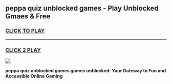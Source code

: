 
## peppa quiz unblocked games - Play Unblocked Gmaes & Free
<h3>
<a href="https://news.freeplayer.one?title=peppa_quiz_unblocked_games&ref=23F">CLICK TO PLAY</a></h3>
<hr>

<h3>
<a href="https://news.freeplayer.one?title=peppa_quiz_unblocked_games&ref=23F">CLICK 2 PLAY</a>
  
</h3>

<a href="https://news.freeplayer.one?title=peppa_quiz_unblocked_games&ref=23F/"><img src="https://clearcache.store/games.png"></a>


**peppa quiz unblocked games games unblocked: Your Gateway to Fun and Accessible Online Gaming**
